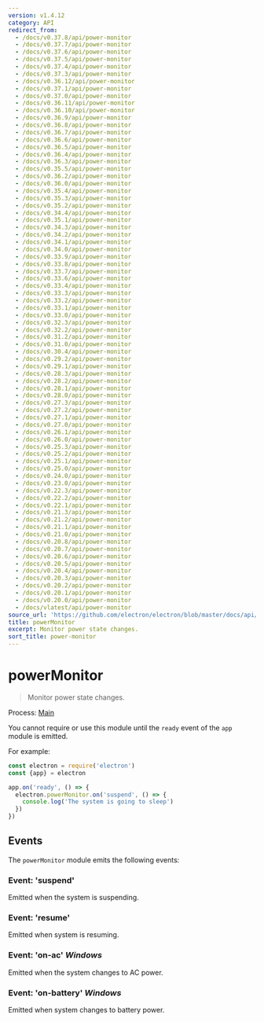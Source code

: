 ```yaml
---
version: v1.4.12
category: API
redirect_from:
  - /docs/v0.37.8/api/power-monitor
  - /docs/v0.37.7/api/power-monitor
  - /docs/v0.37.6/api/power-monitor
  - /docs/v0.37.5/api/power-monitor
  - /docs/v0.37.4/api/power-monitor
  - /docs/v0.37.3/api/power-monitor
  - /docs/v0.36.12/api/power-monitor
  - /docs/v0.37.1/api/power-monitor
  - /docs/v0.37.0/api/power-monitor
  - /docs/v0.36.11/api/power-monitor
  - /docs/v0.36.10/api/power-monitor
  - /docs/v0.36.9/api/power-monitor
  - /docs/v0.36.8/api/power-monitor
  - /docs/v0.36.7/api/power-monitor
  - /docs/v0.36.6/api/power-monitor
  - /docs/v0.36.5/api/power-monitor
  - /docs/v0.36.4/api/power-monitor
  - /docs/v0.36.3/api/power-monitor
  - /docs/v0.35.5/api/power-monitor
  - /docs/v0.36.2/api/power-monitor
  - /docs/v0.36.0/api/power-monitor
  - /docs/v0.35.4/api/power-monitor
  - /docs/v0.35.3/api/power-monitor
  - /docs/v0.35.2/api/power-monitor
  - /docs/v0.34.4/api/power-monitor
  - /docs/v0.35.1/api/power-monitor
  - /docs/v0.34.3/api/power-monitor
  - /docs/v0.34.2/api/power-monitor
  - /docs/v0.34.1/api/power-monitor
  - /docs/v0.34.0/api/power-monitor
  - /docs/v0.33.9/api/power-monitor
  - /docs/v0.33.8/api/power-monitor
  - /docs/v0.33.7/api/power-monitor
  - /docs/v0.33.6/api/power-monitor
  - /docs/v0.33.4/api/power-monitor
  - /docs/v0.33.3/api/power-monitor
  - /docs/v0.33.2/api/power-monitor
  - /docs/v0.33.1/api/power-monitor
  - /docs/v0.33.0/api/power-monitor
  - /docs/v0.32.3/api/power-monitor
  - /docs/v0.32.2/api/power-monitor
  - /docs/v0.31.2/api/power-monitor
  - /docs/v0.31.0/api/power-monitor
  - /docs/v0.30.4/api/power-monitor
  - /docs/v0.29.2/api/power-monitor
  - /docs/v0.29.1/api/power-monitor
  - /docs/v0.28.3/api/power-monitor
  - /docs/v0.28.2/api/power-monitor
  - /docs/v0.28.1/api/power-monitor
  - /docs/v0.28.0/api/power-monitor
  - /docs/v0.27.3/api/power-monitor
  - /docs/v0.27.2/api/power-monitor
  - /docs/v0.27.1/api/power-monitor
  - /docs/v0.27.0/api/power-monitor
  - /docs/v0.26.1/api/power-monitor
  - /docs/v0.26.0/api/power-monitor
  - /docs/v0.25.3/api/power-monitor
  - /docs/v0.25.2/api/power-monitor
  - /docs/v0.25.1/api/power-monitor
  - /docs/v0.25.0/api/power-monitor
  - /docs/v0.24.0/api/power-monitor
  - /docs/v0.23.0/api/power-monitor
  - /docs/v0.22.3/api/power-monitor
  - /docs/v0.22.2/api/power-monitor
  - /docs/v0.22.1/api/power-monitor
  - /docs/v0.21.3/api/power-monitor
  - /docs/v0.21.2/api/power-monitor
  - /docs/v0.21.1/api/power-monitor
  - /docs/v0.21.0/api/power-monitor
  - /docs/v0.20.8/api/power-monitor
  - /docs/v0.20.7/api/power-monitor
  - /docs/v0.20.6/api/power-monitor
  - /docs/v0.20.5/api/power-monitor
  - /docs/v0.20.4/api/power-monitor
  - /docs/v0.20.3/api/power-monitor
  - /docs/v0.20.2/api/power-monitor
  - /docs/v0.20.1/api/power-monitor
  - /docs/v0.20.0/api/power-monitor
  - /docs/vlatest/api/power-monitor
source_url: 'https://github.com/electron/electron/blob/master/docs/api/power-monitor.md'
title: powerMonitor
excerpt: Monitor power state changes.
sort_title: power-monitor
---
```

# powerMonitor

> Monitor power state changes.

Process: [Main]({{site.baseurl}}/docs/tutorial/quick-start#main-process)

You cannot require or use this module until the `ready` event of the `app` module is emitted.

For example:

```javascript
const electron = require('electron')
const {app} = electron

app.on('ready', () => {
  electron.powerMonitor.on('suspend', () => {
    console.log('The system is going to sleep')
  })
})
```

## Events

The `powerMonitor` module emits the following events:

### Event: 'suspend'

Emitted when the system is suspending.

### Event: 'resume'

Emitted when system is resuming.

### Event: 'on-ac' _Windows_

Emitted when the system changes to AC power.

### Event: 'on-battery' _Windows_

Emitted when system changes to battery power.
